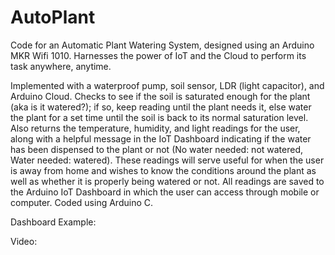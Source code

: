 # AutoPlant
Code for an Automatic Plant Watering System, designed using an Arduino MKR Wifi 1010. Harnesses the power of IoT and the Cloud to perform its task anywhere, anytime.

Implemented with a waterproof pump, soil sensor, LDR (light capacitor), and Arduino Cloud. Checks to see if the soil is saturated enough for the plant (aka is it watered?); if so, keep reading until the plant needs it, else water the plant for a set time until the soil is back to its normal saturation level. Also returns the temperature, humidity, and light readings for the user, along with a helpful message in the IoT Dashboard indicating if the water has been dispensed to the plant or not (No water needed: not watered, Water needed: watered). These readings will serve useful for when the user is away from home and wishes to know the conditions around the plant as well as whether it is properly being watered or not. All readings are saved to the Arduino IoT Dashboard in which the user can access through mobile or computer. Coded using Arduino C.

Dashboard Example:


Video:
